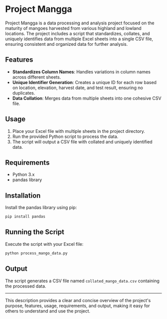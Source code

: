 # Project Mangga

Project Mangga is a data processing and analysis project focused on the maturity of mangoes harvested from various highland and lowland locations. The project includes a script that standardizes, collates, and uniquely identifies data from multiple Excel sheets into a single CSV file, ensuring consistent and organized data for further analysis.

## Features
- **Standardizes Column Names**: Handles variations in column names across different sheets.
- **Unique Identifier Generation**: Creates a unique ID for each row based on location, elevation, harvest date, and test result, ensuring no duplicates.
- **Data Collation**: Merges data from multiple sheets into one cohesive CSV file.

## Usage
1. Place your Excel file with multiple sheets in the project directory.
2. Run the provided Python script to process the data.
3. The script will output a CSV file with collated and uniquely identified data.

## Requirements
- Python 3.x
- pandas library

## Installation
Install the pandas library using pip:
```bash
pip install pandas
```

## Running the Script
Execute the script with your Excel file:
```bash
python process_mango_data.py
```

## Output
The script generates a CSV file named `collated_mango_data.csv` containing the processed data.

---

This description provides a clear and concise overview of the project's purpose, features, usage, requirements, and output, making it easy for others to understand and use the project.
